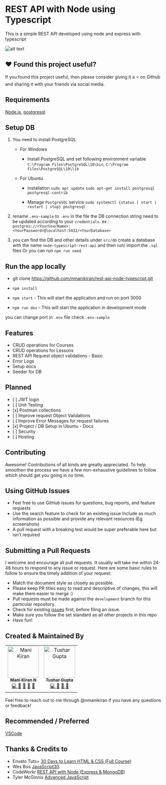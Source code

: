 # REST API with Node using Typescript

This is a simple REST API developed using node and express with typescript

![alt text](https://image.ibb.co/nAd9OF/logos.png "Node Typescript")

## ❤️ Found this project useful?

If you found this project useful, then please consider giving it a ⭐️ on Github and sharing it with your friends via social media.

## Requirements

[Node.js](https://nodejs.org/en/), [postgresql](https://www.postgresql.org/download/)

## Setup DB

1. You need to install PostgreSQL

   - For Windows
     - Install PostgreSQL and set following environment variable
       `C:\Program Files\PostgreSQL\10\bin`,
       `C:\Program Files\PostgreSQL\10\lib`
   - For Ubuntu

     - Installation
       `sudo apt update`
       `sudo apt-get install postgresql postgresql-contrib`

     - Manage `PostgreSQL` service
       `sudo systemctl {status | start | restart | stop} postgresql`

2. rename `.env-sample` to `.env` in the file the DB connection string need to be updated according to your `credentials`.
   ex : `postgres://<YourUserName>:<YourPassword>@localhost:5432/<YourDatabase>`

3. you can find the DB and other details under `src/db`
   create a database with the name `node-typescript-rest-api` and then run/ import the `.sql` files
   Or you can run `npm run seed`.

## Run the app locally

- git clone https://github.com/nmanikiran/rest-api-node-typescript.git

- `npm install`
- `npm start` - This will start the application and run on port 3000
- `npm run dev` - This will start the application in development mode

you can change port in `.env` file check `.env-sample`

## Features

- CRUD operations for Courses
- CRUD operations for Lessons
- REST API Request object validations - Basic
- Error Logs
- Setup docs
- Seeder for DB

## Planned

- \[ ] JWT login
- \[ ] Unit Testing
- \[x] Postman collections
- \[ ] Improve request Object Validations
- \[ ] Improve Error Messages for request failures
- \[x] Project / DB Setup in Ubuntu - Docs
- \[ ] Security
- \[ ] Hosting

## Contributing

Awesome! Contributions of all kinds are greatly appreciated. To help smoothen the process we have a few non-exhaustive guidelines to follow which should get you going in no time.

## Using GitHub Issues

- Feel free to use GitHub issues for questions, bug reports, and feature requests
- Use the search feature to check for an existing issue Include as much information as possible and provide any relevant resources (Eg. screenshots)
- A pull request with a breaking test would be super preferable here but isn't required

## Submitting a Pull Requests

I welcome and encourage all pull requests. It usually will take me within 24-48 hours to respond to any issue or request. Here are some basic rules to follow to ensure the timely addition of your request:

- Match the document style as closely as possible.
- Please keep PR titles easy to read and descriptive of changes, this will make them easier to merge :)
- Pull requests must be made against the `development` branch for this particular repository.
- Check for existing [issues](https://github.com/nmanikiran/rest-api-node-typescript/issues) first, before filing an issue.
- Make sure you follow the set standard as all other projects in this repo
- Have fun!

## Created & Maintained By

<table>
  <tr>
    <td align="center"><a href="http://nmanikiran.com"><img src="https://avatars2.githubusercontent.com/u/3726349?s=460&v=4" width="100px;" alt="Mani Kiran"/><br /><sub><b>Mani Kiran N</b></sub></a><br />
    <a href="#" title="Code">💻 </a>
    <a href="#" title="Documentation">📖</a>
    <a href="#" title="Ideas">🤔</a>
    <a href="#" title="Reviewed Pull Requests">👀</a>
    <a href="#" title="Maintenance">🚧 </a>
    </td>
    <td align="center"><a href="https://curioustushar.github.io/"><img src="https://avatars3.githubusercontent.com/u/12570521?v=4" width="100px;" alt="Tushar Gupta"/><br /><sub><b>Tushar Gupta</b></sub></a><br />
    <a href="#" title="Code">💻 </a>
    <a href="#" title="Documentation">📖</a>
    <a href="#" title="Answering Questions">💬 </a>
    <a href="#" title="Maintenance">🚧 </a>
    </td>
  </tr>
</table>

Feel free to reach out to me through @nmanikiran if you have any questions or feedback!

## Recommended / Preferred

[VSCode](https://code.visualstudio.com/download)

## Thanks & Credits to

- Envato Tuts+ [30 Days to Learn HTML & CSS (Full Course)](https://www.youtube.com/playlist?list=PLgGbWId6zgaWZkPFI4Sc9QXDmmOWa1v5F)
- Wes Bos [JavaScript30](https://www.youtube.com/playlist?list=PLu8EoSxDXHP6CGK4YVJhL_VWetA865GOH)
- CodeWorkr [REST API with Node (Express & MongoDB)](https://www.youtube.com/playlist?list=PLSpJkDDmpFZ5rZ5-Aur9WRNsBDSUS-0B9)
- Tyler McGinnis [Advanced JavaScript](https://www.youtube.com/playlist?list=PLqrUy7kON1meuCvGp2D6yTglZhPTT_s_f)
